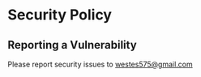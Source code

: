 # Security Policy

## Reporting a Vulnerability

Please report security issues to westes575@gmail.com
